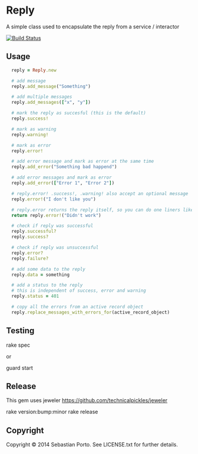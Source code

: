 Reply
======

A simple class used to encapsulate the reply from a service / interactor

[![Build Status](https://travis-ci.org/sporto/reply.png)](https://travis-ci.org/sporto/reply)

Usage
-----

```ruby
  reply = Reply.new

  # add message
  reply.add_message("Something")

  # add multiple messages
  reply.add_messages(["x", "y"])

  # mark the reply as succesful (this is the default)
  reply.success!

  # mark as warning
  reply.warning!

  # mark as error
  reply.error!

  # add error message and mark as error at the same time
  reply.add_error("Something bad happend")

  # add error messages and mark as error
  reply.add_error(["Error 1", "Error 2"])

  # reply.error! .success!, .warning! also accept an optional message
  reply.error!("I don't like you")

  # reply.error returns the reply itself, so you can do one liners like:
  return reply.error!("Didn't work")

  # check if reply was successful
  reply.successful?
  reply.success?

  # check if reply was unsuccessful
  reply.error?
  reply.failure?

  # add some data to the reply
  reply.data = something

  # add a status to the reply
  # this is independent of success, error and warning
  reply.status = 401

  # copy all the errors from an active record object
  reply.replace_messages_with_errors_for(active_record_object)
```

Testing
--------

  rake spec

or

  guard start

Release
------

This gem uses jeweler
https://github.com/technicalpickles/jeweler

  rake version:bump:minor
  rake release


Copyright
---------
Copyright © 2014 Sebastian Porto. See LICENSE.txt for further details.
